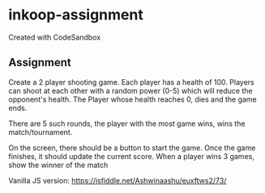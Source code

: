 # inkoop-assignment
Created with CodeSandbox
<br/>
## Assignment

Create a 2 player shooting game.
Each player has a health of 100.
Players can shoot at each other with a random power (0-5) which will reduce the opponent's health.
The Player whose health reaches 0, dies and the game ends.

There are 5 such rounds, the player with the most game wins, wins the match/tournament.

On the screen, there should be a button to start the game.
Once the game finishes, it should update the current score.
When a player wins 3 games, show the winner of the match


Vanilla JS version: https://jsfiddle.net/Ashwinaashu/euxftws2/73/
